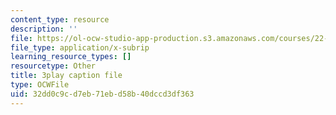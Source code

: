 ```yaml
---
content_type: resource
description: ''
file: https://ol-ocw-studio-app-production.s3.amazonaws.com/courses/22-01-introduction-to-nuclear-engineering-and-ionizing-radiation-fall-2016/32dd0c9cd7eb71ebd58b40dccd3df363_KhT9m9kFzv8.srt
file_type: application/x-subrip
learning_resource_types: []
resourcetype: Other
title: 3play caption file
type: OCWFile
uid: 32dd0c9c-d7eb-71eb-d58b-40dccd3df363
---
```

